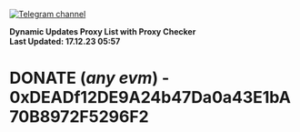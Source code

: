 [![Telegram channel](https://img.shields.io/endpoint?url=https://runkit.io/damiankrawczyk/telegram-badge/branches/master?url=https://t.me/n4z4v0d)](https://t.me/n4z4v0d) 

**Dynamic Updates Proxy List with Proxy Checker**  
**Last Updated: 17.12.23 05:57**

# DONATE (_any evm_) - 0xDEADf12DE9A24b47Da0a43E1bA70B8972F5296F2
